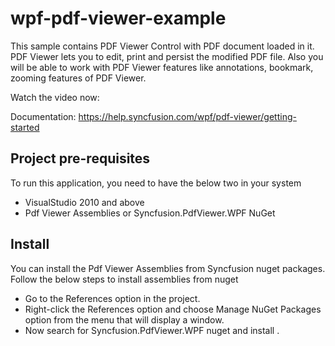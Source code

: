 # wpf-pdf-viewer-example
This sample contains PDF Viewer Control with PDF document loaded in it. PDF Viewer lets you to edit, print and persist the modified PDF file. Also you will be able to work with PDF Viewer features like annotations, bookmark, zooming features of PDF Viewer.

Watch the video now:

Documentation: https://help.syncfusion.com/wpf/pdf-viewer/getting-started

## Project pre-requisites

To run this application, you need to have the below two in your system

* VisualStudio 2010 and above
* Pdf Viewer Assemblies or Syncfusion.PdfViewer.WPF NuGet

## Install

You can install the Pdf Viewer Assemblies from Syncfusion nuget packages. Follow the below steps to install assemblies from nuget

* Go to the References option in the project.
* Right-click the References option and choose Manage NuGet Packages option from the menu that will display a window.
* Now search for Syncfusion.PdfViewer.WPF nuget and install .
